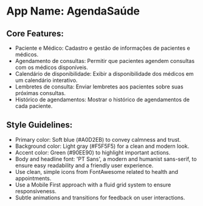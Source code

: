 # **App Name**: AgendaSaúde

## Core Features:

- Paciente e Médico: Cadastro e gestão de informações de pacientes e médicos.
- Agendamento de consultas: Permitir que pacientes agendem consultas com os médicos disponíveis.
- Calendário de disponibilidade: Exibir a disponibilidade dos médicos em um calendário interativo.
- Lembretes de consulta: Enviar lembretes aos pacientes sobre suas próximas consultas.
- Histórico de agendamentos: Mostrar o histórico de agendamentos de cada paciente.

## Style Guidelines:

- Primary color: Soft blue (#A0D2EB) to convey calmness and trust.
- Background color: Light gray (#F5F5F5) for a clean and modern look.
- Accent color: Green (#90EE90) to highlight important actions.
- Body and headline font: 'PT Sans', a modern and humanist sans-serif, to ensure easy readability and a friendly user experience.
- Use clean, simple icons from FontAwesome related to health and appointments.
- Use a Mobile First approach with a fluid grid system to ensure responsiveness.
- Subtle animations and transitions for feedback on user interactions.